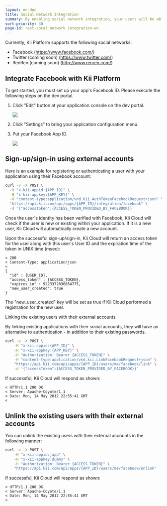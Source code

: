 ```yaml
---
layout: en-doc
title: Social Network Integration
summary: By enabling social network integration, your users will be able to register using a social network - or link their existing application account to the network.
sort-priority: 30
page-id: rest-socal_network_integration-en
---
```

Currently, Kii Platform supports the following social networks:

* Facebook (https://www.facebook.com/)
* Twitter (coming soon) (https://www.twitter.com/)
* RenRen (coming soon) (http://www.renren.com/)

## Integrate Facebook with Kii Platform

To get started, you must set up your app's Facebook ID.  Please execute the following steps on the dev portal.

1. Click "Edit" button at your application console on the dev portal.

    ![](01.png)

1. Click "Settings" to bring your application configuration menu.
1. Put your Facebook App ID.

    ![](02.png)

## Sign-up/sign-in using external accounts

Here is an example for registering or authenticating a user with your application using their Facebook account:

```sh
curl -v -X POST \
  -H "x-kii-appid:{APP_ID}" \
  -H "x-kii-appkey:{APP_KEY}" \
  -H "content-type:application/vnd.kii.AuthTokenFacebookRequest+json" \
  "https://api.kii.com/api/apps/{APP_ID}/integration/facebook" \
  -d '{"accessToken":{ACCESS_TOKEN_PROVIDED_BY_FACEBOOK}}'
```

Once the user's identity has been verified with Facebook, Kii Cloud will check if the user is new or existing within your application.  If it is a new user, Kii Cloud will automatically create a new account.

Upon the successful sign-up/sign-in, Kii Cloud will return an access token for the user along with this user's User ID and the expiration time of the token in UNIX time (msec):

```
< 200
< Content-Type: application/json
<
{
  "id" : {USER_ID},
  "access_token" : {ACCESS_TOKEN},
  "expires_in" : 9223372036854775,
  "new_user_created": true
}
```

The "new\_user\_created" key will be set as true if Kii Cloud performed a registration for the new user.

Linking the existing users with their external accounts

By linking existing applications with their social accounts, they will have an alternative to authentication - in addition to their existing passwords.

```sh
curl -v -X POST \
    -H "x-kii-appid:{APP_ID}" \
    -H "x-kii-appkey:{APP_KEY}" \
    -H "Authorization: Bearer {ACCESS_TOKEN}" \
    -H "content-type:application/vnd.kii.LinkFacebookRequest+json" \
    "https://api.kii.com/api/apps/{APP_ID}/users/me/facebook/link" \
    -d '{"accessToken":{ACCESS_TOKEN_PROVIDED_BY_FACEBOOK}}'
```

If successful, Kii Cloud will respond as shown:

```
< HTTP/1.1 200 OK
< Server: Apache-Coyote/1.1
< Date: Mon, 14 May 2012 22:55:41 GMT
<
```

## Unlink the existing users with their external accounts

You can unlink the existing users with their external accounts in the following manner:

```sh
curl -v -X POST \
    -H "x-kii-appid:japp" \
    -H "x-kii-appkey:dummy" \
    -H "Authorization: Bearer {ACCESS_TOKEN}" \
    "https://api.kii.com/api/apps/{APP_ID}/users/me/facebook/unlink"
```

If successful, Kii Cloud will respond as shown:

```
< HTTP/1.1 200 OK
< Server: Apache-Coyote/1.1
< Date: Mon, 14 May 2012 22:55:41 GMT
<
```
